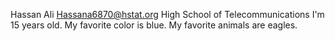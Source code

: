 Hassan Ali
Hassana6870@hstat.org
High School of Telecommunications
I'm 15 years old. My favorite color is blue. My favorite animals are eagles.
